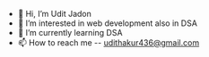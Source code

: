 - 👋 Hi, I’m Udit Jadon
- 👀 I’m interested in web development also in DSA
- 🌱 I’m currently learning DSA
- 📫 How to reach me -- udithakur436@gmail.com
  

<!---
asiduki/asiduki is a ✨ special ✨ repository because its `README.md` (this file) appears on your GitHub profile.
You can click the Preview link to take a look at your changes.

- 💞️ I’m looking to collaborate on ...

- 😄 Pronouns: ...
- ⚡ Fun fact: ...
--->
